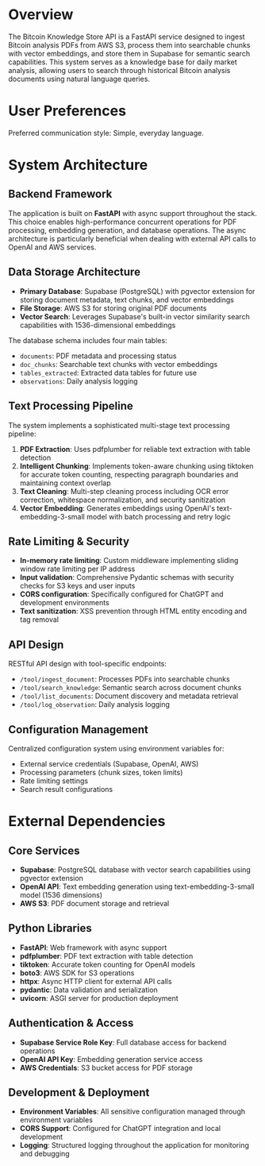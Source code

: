 # Overview

The Bitcoin Knowledge Store API is a FastAPI service designed to ingest Bitcoin analysis PDFs from AWS S3, process them into searchable chunks with vector embeddings, and store them in Supabase for semantic search capabilities. This system serves as a knowledge base for daily market analysis, allowing users to search through historical Bitcoin analysis documents using natural language queries.

# User Preferences

Preferred communication style: Simple, everyday language.

# System Architecture

## Backend Framework
The application is built on **FastAPI** with async support throughout the stack. This choice enables high-performance concurrent operations for PDF processing, embedding generation, and database operations. The async architecture is particularly beneficial when dealing with external API calls to OpenAI and AWS services.

## Data Storage Architecture
- **Primary Database**: Supabase (PostgreSQL) with pgvector extension for storing document metadata, text chunks, and vector embeddings
- **File Storage**: AWS S3 for storing original PDF documents
- **Vector Search**: Leverages Supabase's built-in vector similarity search capabilities with 1536-dimensional embeddings

The database schema includes four main tables:
- `documents`: PDF metadata and processing status
- `doc_chunks`: Searchable text chunks with vector embeddings
- `tables_extracted`: Extracted data tables for future use
- `observations`: Daily analysis logging

## Text Processing Pipeline
The system implements a sophisticated multi-stage text processing pipeline:

1. **PDF Extraction**: Uses pdfplumber for reliable text extraction with table detection
2. **Intelligent Chunking**: Implements token-aware chunking using tiktoken for accurate token counting, respecting paragraph boundaries and maintaining context overlap
3. **Text Cleaning**: Multi-step cleaning process including OCR error correction, whitespace normalization, and security sanitization
4. **Vector Embedding**: Generates embeddings using OpenAI's text-embedding-3-small model with batch processing and retry logic

## Rate Limiting & Security
- **In-memory rate limiting**: Custom middleware implementing sliding window rate limiting per IP address
- **Input validation**: Comprehensive Pydantic schemas with security checks for S3 keys and user inputs
- **CORS configuration**: Specifically configured for ChatGPT and development environments
- **Text sanitization**: XSS prevention through HTML entity encoding and tag removal

## API Design
RESTful API design with tool-specific endpoints:
- `/tool/ingest_document`: Processes PDFs into searchable chunks
- `/tool/search_knowledge`: Semantic search across document chunks
- `/tool/list_documents`: Document discovery and metadata retrieval
- `/tool/log_observation`: Daily analysis logging

## Configuration Management
Centralized configuration system using environment variables for:
- External service credentials (Supabase, OpenAI, AWS)
- Processing parameters (chunk sizes, token limits)
- Rate limiting settings
- Search result configurations

# External Dependencies

## Core Services
- **Supabase**: PostgreSQL database with vector search capabilities using pgvector extension
- **OpenAI API**: Text embedding generation using text-embedding-3-small model (1536 dimensions)
- **AWS S3**: PDF document storage and retrieval

## Python Libraries
- **FastAPI**: Web framework with async support
- **pdfplumber**: PDF text extraction with table detection
- **tiktoken**: Accurate token counting for OpenAI models
- **boto3**: AWS SDK for S3 operations
- **httpx**: Async HTTP client for external API calls
- **pydantic**: Data validation and serialization
- **uvicorn**: ASGI server for production deployment

## Authentication & Access
- **Supabase Service Role Key**: Full database access for backend operations
- **OpenAI API Key**: Embedding generation service access
- **AWS Credentials**: S3 bucket access for PDF storage

## Development & Deployment
- **Environment Variables**: All sensitive configuration managed through environment variables
- **CORS Support**: Configured for ChatGPT integration and local development
- **Logging**: Structured logging throughout the application for monitoring and debugging